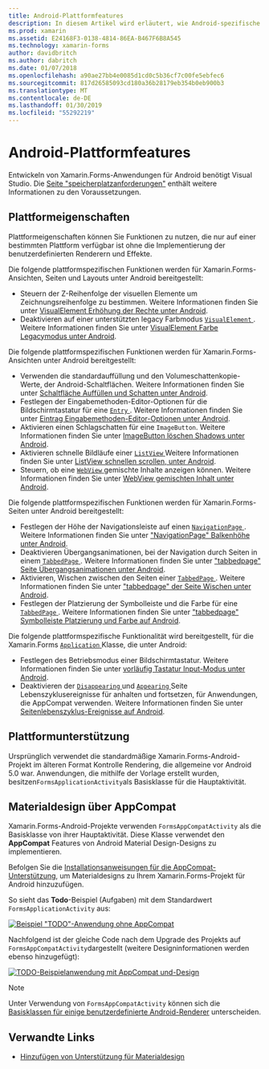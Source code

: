 ```yaml
---
title: Android-Plattformfeatures
description: In diesem Artikel wird erläutert, wie Android-spezifische Funktionen zu Xamarin.Forms-Anwendungen hinzufügen.
ms.prod: xamarin
ms.assetid: E24168F3-0138-4814-86EA-B467F6B8A545
ms.technology: xamarin-forms
author: davidbritch
ms.author: dabritch
ms.date: 01/07/2018
ms.openlocfilehash: a90ae27bb4e0085d1cd0c5b36cf7c00fe5ebfec6
ms.sourcegitcommit: 817d26585093cd180a36b28179eb354b0eb900b3
ms.translationtype: MT
ms.contentlocale: de-DE
ms.lasthandoff: 01/30/2019
ms.locfileid: "55292219"
---
```

# <a name="android-platform-features"></a>Android-Plattformfeatures

Entwickeln von Xamarin.Forms-Anwendungen für Android benötigt Visual Studio. Die [Seite "speicherplatzanforderungen"](~/get-started/installation.md) enthält weitere Informationen zu den Voraussetzungen.

## <a name="platform-specifics"></a>Plattformeigenschaften

Plattformeigenschaften können Sie Funktionen zu nutzen, die nur auf einer bestimmten Plattform verfügbar ist ohne die Implementierung der benutzerdefinierten Renderern und Effekte.

Die folgende plattformspezifischen Funktionen werden für Xamarin.Forms-Ansichten, Seiten und Layouts unter Android bereitgestellt:

- Steuern der Z-Reihenfolge der visuellen Elemente um Zeichnungsreihenfolge zu bestimmen. Weitere Informationen finden Sie unter [VisualElement Erhöhung der Rechte unter Android](visualelement-elevation.md).
- Deaktivieren auf einer unterstützten legacy Farbmodus [ `VisualElement` ](xref:Xamarin.Forms.VisualElement). Weitere Informationen finden Sie unter [VisualElement Farbe Legacymodus unter Android](legacy-color-mode.md).

Die folgende plattformspezifischen Funktionen werden für Xamarin.Forms-Ansichten unter Android bereitgestellt:

- Verwenden die standardauffüllung und den Volumeschattenkopie-Werte, der Android-Schaltflächen. Weitere Informationen finden Sie unter [Schaltfläche Auffüllen und Schatten unter Android](button-padding-shadow.md).
- Festlegen der Eingabemethoden-Editor-Optionen für die Bildschirmtastatur für eine [ `Entry` ](xref:Xamarin.Forms.Entry). Weitere Informationen finden Sie unter [Eintrag Eingabemethoden-Editor-Optionen unter Android](entry-ime-options.md).
- Aktivieren einen Schlagschatten für eine `ImageButton`. Weitere Informationen finden Sie unter [ImageButton löschen Shadows unter Android](imagebutton-drop-shadow.md).
- Aktivieren schnelle Bildläufe einer [ `ListView` ](xref:Xamarin.Forms.ListView) Weitere Informationen finden Sie unter [ListView schnellen scrollen, unter Android](listview-fast-scrolling.md).
- Steuern, ob eine [ `WebView` ](xref:Xamarin.Forms.WebView) gemischte Inhalte anzeigen können. Weitere Informationen finden Sie unter [WebView gemischten Inhalt unter Android](webview-mixed-content.md).

Die folgende plattformspezifischen Funktionen werden für Xamarin.Forms-Seiten unter Android bereitgestellt:

- Festlegen der Höhe der Navigationsleiste auf einen [ `NavigationPage` ](xref:Xamarin.Forms.NavigationPage). Weitere Informationen finden Sie unter ["NavigationPage" Balkenhöhe unter Android](navigationpage-bar-height.md).
- Deaktivieren Übergangsanimationen, bei der Navigation durch Seiten in einem [ `TabbedPage` ](xref:Xamarin.Forms.TabbedPage). Weitere Informationen finden Sie unter ["tabbedpage" Seite Übergangsanimationen unter Android](tabbedpage-transition-animations.md).
- Aktivieren, Wischen zwischen den Seiten einer [ `TabbedPage` ](xref:Xamarin.Forms.TabbedPage). Weitere Informationen finden Sie unter ["tabbedpage" der Seite Wischen unter Android](tabbedpage-page-swiping.md).
- Festlegen der Platzierung der Symbolleiste und die Farbe für eine [ `TabbedPage` ](xref:Xamarin.Forms.TabbedPage). Weitere Informationen finden Sie unter ["tabbedpage" Symbolleiste Platzierung und Farbe auf Android](tabbedpage-toolbar-placement-color.md).

Die folgende plattformspezifische Funktionalität wird bereitgestellt, für die Xamarin.Forms [ `Application` ](xref:Xamarin.Forms.Application) Klasse, die unter Android:

- Festlegen des Betriebsmodus einer Bildschirmtastatur. Weitere Informationen finden Sie unter [vorläufig Tastatur Input-Modus unter Android](soft-keyboard-input-mode.md).
- Deaktivieren der [ `Disappearing` ](xref:Xamarin.Forms.Page.Appearing) und [ `Appearing` ](xref:Xamarin.Forms.Page.Appearing) Seite Lebenszyklusereignisse für anhalten und fortsetzen, für Anwendungen, die AppCompat verwenden. Weitere Informationen finden Sie unter [Seitenlebenszyklus-Ereignisse auf Android](page-lifecycle-events.md).

## <a name="platform-support"></a>Plattformunterstützung

Ursprünglich verwendet die standardmäßige Xamarin.Forms-Android-Projekt im älteren Format Kontrolle Rendering, die allgemeine vor Android 5.0 war. Anwendungen, die mithilfe der Vorlage erstellt wurden, besitzen`FormsApplicationActivity`als Basisklasse für die Hauptaktivität.

## <a name="material-design-via-appcompat"></a>Materialdesign über AppCompat

Xamarin.Forms-Android-Projekte verwenden `FormsAppCompatActivity` als die Basisklasse von ihrer Hauptaktivität. Diese Klasse verwendet den **AppCompat** Features von Android Material Design-Designs zu implementieren.

Befolgen Sie die [Installationsanweisungen für die AppCompat-Unterstützung](appcompat-material-design.md), um Materialdesigns zu Ihrem Xamarin.Forms-Projekt für Android hinzuzufügen.

So sieht das **Todo**-Beispiel (Aufgaben) mit dem Standardwert `FormsApplicationActivity` aus:

[![](images/before-appcompat-sml.png "Beispiel \"TODO\"-Anwendung ohne AppCompat")](images/before-appcompat.png#lightbox "Todo-Beispielanwendung ohne AppCompat")

Nachfolgend ist der gleiche Code nach dem Upgrade des Projekts auf `FormsAppCompatActivity`dargestellt (weitere Designinformationen werden ebenso hinzugefügt):

[![](images/post-appcompat-sml.png "TODO-Beispielanwendung mit AppCompat und-Design")](images/post-appcompat.png#lightbox "Todo-Beispielanwendung mit AppCompat und-Design")

> [!NOTE]
> Unter Verwendung von `FormsAppCompatActivity` können sich die [Basisklassen für einige benutzerdefinierte Android-Renderer](~/xamarin-forms/app-fundamentals/custom-renderer/renderers.md) unterscheiden.

## <a name="related-links"></a>Verwandte Links

- [Hinzufügen von Unterstützung für Materialdesign](appcompat-material-design.md)
